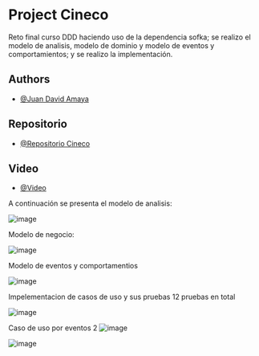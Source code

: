 
# Project Cineco

Reto final curso DDD haciendo uso de la dependencia
sofka; se realizo el modelo de analisis, modelo 
de dominio y modelo de eventos y comportamientos; y 
se realizo la implementación.




## Authors

- [@Juan David Amaya](https://github.com/juandavidamayaardila/cinecoColombiaV2)

## Repositorio

- [@Repositorio Cineco](https://github.com/juandavidamayaardila/cinecoColombiaV2)

## Video

- [@Video](https://www.youtube.com/watch?v=ugRQOo_RkZs)


A continuación se presenta el modelo de analisis:

![image](https://user-images.githubusercontent.com/13921988/176977610-bc1b6fc4-f8bc-4e6f-a200-28f612866479.png)


Modelo de negocio: 

![image](https://user-images.githubusercontent.com/13921988/176977625-35b1d3af-4d4a-416f-a793-acd4494fb3c2.png)



Modelo de eventos y comportamentios

![image](https://user-images.githubusercontent.com/13921988/176977641-e1f4156b-7c51-43ff-a818-90d74510c62f.png)


Impelementacion de casos de uso y sus pruebas 12 pruebas en total

![image](https://user-images.githubusercontent.com/13921988/176977804-8c18b1d5-6b0c-4082-87fa-3f10c0fd20c3.png)


Caso de uso por eventos 2
![image](https://user-images.githubusercontent.com/13921988/176977850-9213fc85-f58a-48a9-abb7-39230f4e05f9.png)

![image](https://user-images.githubusercontent.com/13921988/176977874-8891d921-b7cd-4366-806d-99ed671c74c1.png)








